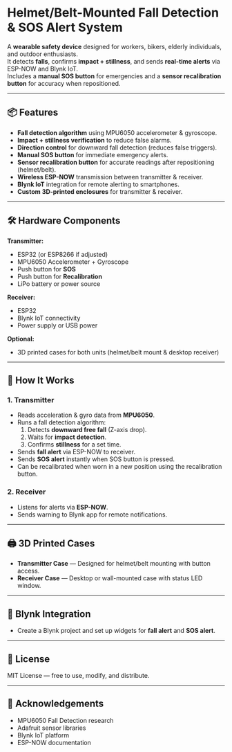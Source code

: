 # Helmet/Belt-Mounted Fall Detection & SOS Alert System

A **wearable safety device** designed for workers, bikers, elderly individuals, and outdoor enthusiasts.  
It detects **falls**, confirms **impact + stillness**, and sends **real-time alerts** via ESP-NOW and Blynk IoT.  
Includes a **manual SOS button** for emergencies and a **sensor recalibration button** for accuracy when repositioned.

---

## 📦 Features

- **Fall detection algorithm** using MPU6050 accelerometer & gyroscope.
- **Impact + stillness verification** to reduce false alarms.
- **Direction control** for downward fall detection (reduces false triggers).
- **Manual SOS button** for immediate emergency alerts.
- **Sensor recalibration button** for accurate readings after repositioning (helmet/belt).
- **Wireless ESP-NOW** transmission between transmitter & receiver.
- **Blynk IoT** integration for remote alerting to smartphones.
- **Custom 3D-printed enclosures** for transmitter & receiver.

---

## 🛠 Hardware Components

**Transmitter:**
- ESP32 (or ESP8266 if adjusted)
- MPU6050 Accelerometer + Gyroscope
- Push button for **SOS**
- Push button for **Recalibration**
- LiPo battery or power source

**Receiver:**
- ESP32
- Blynk IoT connectivity
- Power supply or USB power

**Optional:**
- 3D printed cases for both units (helmet/belt mount & desktop receiver)

---

## 📜 How It Works

### 1. **Transmitter**
- Reads acceleration & gyro data from **MPU6050**.
- Runs a fall detection algorithm:
  1. Detects **downward free fall** (Z-axis drop).
  2. Waits for **impact detection**.
  3. Confirms **stillness** for a set time.
- Sends **fall alert** via ESP-NOW to receiver.
- Sends **SOS alert** instantly when SOS button is pressed.
- Can be recalibrated when worn in a new position using the recalibration button.

### 2. **Receiver**
- Listens for alerts via **ESP-NOW**.
- Sends warning to Blynk app for remote notifications.

---

## 🖨 3D Printed Cases

- **Transmitter Case** — Designed for helmet/belt mounting with button access.
- **Receiver Case** — Desktop or wall-mounted case with status LED window.

---

## 📲 Blynk Integration

- Create a Blynk project and set up widgets for **fall alert** and **SOS alert**.

---

## 📜 License
MIT License — free to use, modify, and distribute.

---

## 🙌 Acknowledgements
- MPU6050 Fall Detection research
- Adafruit sensor libraries
- Blynk IoT platform
- ESP-NOW documentation
